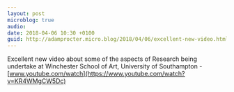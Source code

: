 ```yaml
---
layout: post
microblog: true
audio: 
date: 2018-04-06 10:30 +0100
guid: http://adamprocter.micro.blog/2018/04/06/excellent-new-video.html
---
```

Excellent new video about some of the aspects of Research being undertake at Winchester School of Art, University of Southampton - [www.youtube.com/watch](https://www.youtube.com/watch?v=KR4WMgCW5Dc)
